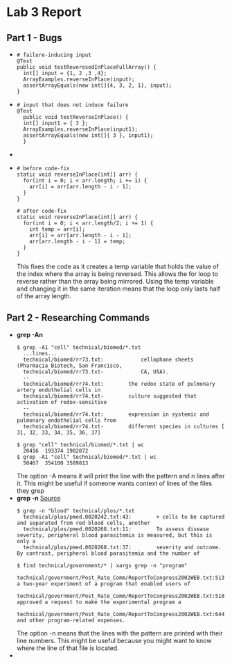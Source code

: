 # Lab 3 Report  
## Part 1 - Bugs  
* ```
  # failure-inducing input
  @Test
  public void testReveresedInPlaceFullArray() {
    int[] input = {1, 2 ,3 ,4};
    ArrayExamples.reverseInPlace(input);
    assertArrayEquals(new int[]{4, 3, 2, 1}, input);
  }
  ```
* ```
  # input that does not induce failure
  @Test 
	public void testReverseInPlace() {
    int[] input1 = { 3 };
    ArrayExamples.reverseInPlace(input1);
    assertArrayEquals(new int[]{ 3 }, input1);
	}
  ```
* 
* ```
  # before code-fix
  static void reverseInPlace(int[] arr) {
    for(int i = 0; i < arr.length; i += 1) {
      arr[i] = arr[arr.length - i - 1];
    }
  }
  ```
  ```
  # after code-fix
  static void reverseInPlace(int[] arr) {
    for(int i = 0; i < arr.length/2; i += 1) {
      int temp = arr[i];
      arr[i] = arr[arr.length - i - 1];
      arr[arr.length - i - 1] = temp;
    }
  }
  ```
  This fixes the code as it creates a temp variable that holds the value of the index where the array is being reversed.
  This allows the for loop to reverse rather than the array being mirrored. Using the temp variable and changing it
  in the same iteration means that the loop only lasts half of the array length.
## Part 2 - Researching Commands  
* __grep -An__
  ```
  $ grep -A1 "cell" technical/biomed/*.txt
 	...lines...
  	technical/biomed/rr73.txt:            cellophane sheets (Pharmacia Biotech, San Francisco,
	technical/biomed/rr73.txt-            CA, USA).
	--
	technical/biomed/rr74.txt:        the redox state of pulmonary artery endothelial cells in
	technical/biomed/rr74.txt-        culture suggested that activation of redox-sensitive
	--
	technical/biomed/rr74.txt:        expression in systemic and pulmonary endothelial cells from
	technical/biomed/rr74.txt-        different species in cultures [ 31, 32, 33, 34, 35, 36, 37]
  ```
  ```
  $ grep "cell" technical/biomed/*.txt | wc
  	20416  193374 1982872
  $ grep -A1 "cell" technical/biomed/*.txt | wc
  	50467  354100 3589813
  ```
  The option -A means it will print the line with the pattern and n lines after it. This might be useful if someone
  wants context of lines of the files they grep 
* __grep -n__ [Source](https://www.geeksforgeeks.org/grep-command-in-unixlinux/)
  ```
  $ grep -n "blood" technical/plos/*.txt
  	technical/plos/pmed.0020242.txt:43:        + cells to be captured and separated from red blood cells, another
	technical/plos/pmed.0020268.txt:11:        To assess disease severity, peripheral blood parasitemia is measured, but this is only a
	technical/plos/pmed.0020268.txt:37:        severity and outcome. By contrast, peripheral blood parasitemia and the number of
  ```
  ```
  $ find technical/government/* | xargs grep -n "program"
 	technical/government/Post_Rate_Comm/ReportToCongress2002WEB.txt:513:approved a two-year experiment of a program that enabled users of
	technical/government/Post_Rate_Comm/ReportToCongress2002WEB.txt:518:ultimately approved a request to make the experimental program a
	technical/government/Post_Rate_Comm/ReportToCongress2002WEB.txt:644:advertising and other program-related expenses. 
  ```
  The option -n means that the lines with the pattern are printed with their line numbers. This might be useful because
  you might want to know where the line of that file is located.
* 

